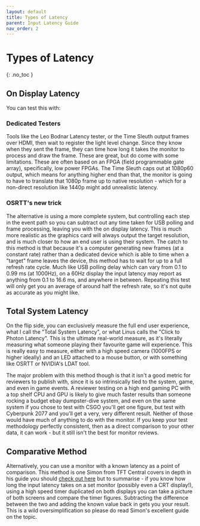 ```yaml
---
layout: default
title: Types of Latency
parent: Input Latency Guide
nav_order: 2
---
```


# Types of Latency
{: .no_toc }

## On Display Latency

You can test this with:
### Dedicated Testers
Tools like the Leo Bodnar Latency tester, or the Time Sleuth output frames over HDMI, then wait to register the light level change. Since they know when they sent the frame, they can time how long it takes the monitor to process and draw the frame. These are great, but do come with some limitations. These are often based on an FPGA (field programmable gate array), specifically, low power FPGAs. The Time Sleuth caps out at 1080p60 output, which means for anything higher end than that, the monitor is going to have to translate that 1080p frame up to native resolution - which for a non-direct resolution like 1440p might add unrealistic latency. 

### OSRTT's new trick
The alternative is using a more complete system, but controlling each step in the event path so you can subtract out any time taken for USB polling and frame processing, leaving you with the on display latency. This is much more realistic as the graphics card will always output the target resolution, and is much closer to how an end user is using their system. The catch to this method is that because it's a computer generating new frames (at a constant rate) rather than a dedicated device which is able to time when a "target" frame leaves the device, this method has to wait for up to a full refresh rate cycle. Much like USB polling delay which can vary from 0.1 to 0.99 ms (at 1000Hz), on a 60Hz display the input latency may report as anything from 0.1 to 16.6 ms, and anywhere in between. Repeating this test will only get you an average of around half the refresh rate, so it's not quite as accurate as you might like. 

## Total System Latency
On the flip side, you can exclusively measure the full end user experience, what I call the "Total System Latency", or what Linus calls the "Click to Photon Latency". This is the ultimate real-world measure, as it's literally measuring what someone playing their favourite game will experience. This is really easy to measure, either with a high speed camera (1000FPS or higher ideally) and an LED attached to a mouse button, or with something like OSRTT or NVIDIA's LDAT tool. 

The major problem with this method though is that it isn't a good metric for reviewers to publish with, since it is so intrinsically tied to the system, game, and even in game events. A reviewer testing on a high end gaming PC with a top shelf CPU and GPU is likely to give much faster results than someone rocking a budget ebay dumpster-dive system, and even on the same system if you chose to test with CSGO you'll get one figure, but test with Cyberpunk 2077 and you'll get a very, very different result. Neither of those would have much of anything to do with the monitor. If you keep your test methodology perfectly consistent, then as a direct comparison to your other data, it can work - but it still isn't the best for monitor reviews.

## Comparative Method
Alternatively, you can use a monitor with a known latency as a point of comparison. This method is one Simon from TFT Central covers in depth in his guide you should [check out here](https://tftcentral.co.uk/articles/input_lag) but to summarise - if you know how long the input latency takes on a set monitor (possibly even a CRT display!), using a high speed timer duplicated on both displays you can take a picture of both screens and compare the timer figures. Subtracting the difference between the two and adding the known value back in gets you your result. This is a wild oversimplification so please do read Simon's excellent guide on the topic. 
